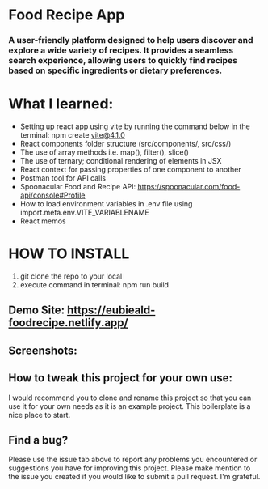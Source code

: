 # Food Recipe App

### A user-friendly platform designed to help users discover and explore a wide variety of recipes. It provides a seamless search experience, allowing users to quickly find recipes based on specific ingredients or dietary preferences.

# What I learned:

- Setting up react app using vite by running the command below in the terminal:
  npm create vite@4.1.0
- React components folder structure (src/components/, src/css/)
- The use of array methods i.e. map(), filter(), slice()
- The use of ternary; conditional rendering of elements in JSX
- React context for passing properties of one component to another
- Postman tool for API calls
- Spoonacular Food and Recipe API: https://spoonacular.com/food-api/console#Profile
- How to load environment variables in .env file using import.meta.env.VITE_VARIABLENAME
- React memos

# HOW TO INSTALL

1. git clone the repo to your local
2. execute command in terminal: npm run build

## Demo Site: https://eubieald-foodrecipe.netlify.app/

## Screenshots:

## How to tweak this project for your own use:

I would recommend you to clone and rename this project so that you can use it for your own needs as it is an example project. This boilerplate is a nice place to start.

## Find a bug?

Please use the issue tab above to report any problems you encountered or suggestions you have for improving this project. Please make mention to the issue you created if you would like to submit a pull request. I'm grateful.
